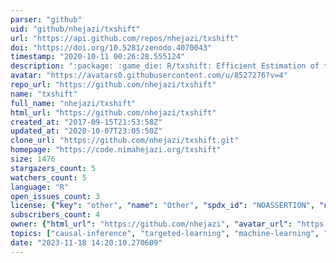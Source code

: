 ```yaml
---
parser: "github"
uid: "github/nhejazi/txshift"
url: "https://api.github.com/repos/nhejazi/txshift"
doi: "https://doi.org/10.5281/zenodo.4070043"
timestamp: "2020-10-11 00:26:28.555124"
description: ":package: :game_die: R/txshift: Efficient Estimation of the Causal Effects of Stochastic Interventions, with Two-Phase Sampling Corrections"
avatar: "https://avatars0.githubusercontent.com/u/8527276?v=4"
repo_url: "https://github.com/nhejazi/txshift"
name: "txshift"
full_name: "nhejazi/txshift"
html_url: "https://github.com/nhejazi/txshift"
created_at: "2017-09-15T21:53:58Z"
updated_at: "2020-10-07T23:05:50Z"
clone_url: "https://github.com/nhejazi/txshift.git"
homepage: "https://code.nimahejazi.org/txshift"
size: 1476
stargazers_count: 5
watchers_count: 5
language: "R"
open_issues_count: 3
license: {"key": "other", "name": "Other", "spdx_id": "NOASSERTION", "url": null, "node_id": "MDc6TGljZW5zZTA="}
subscribers_count: 4
owner: {"html_url": "https://github.com/nhejazi", "avatar_url": "https://avatars0.githubusercontent.com/u/8527276?v=4", "login": "nhejazi", "type": "User"}
topics: ["causal-inference", "targeted-learning", "machine-learning", "stochastic-interventions", "treatment-effects", "variable-importance", "censored-data", "causal-effects", "statistics", "robust-statistics", "stochastic-treatment-regimes"]
date: "2023-11-18 14:20:10.270609"
---
```


